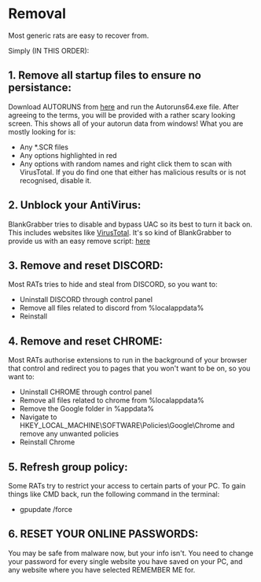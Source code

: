 # Removal
Most generic rats are easy to recover from.

Simply (IN THIS ORDER):

## 1. Remove all startup files to ensure no persistance:
Download AUTORUNS from [here](https://download.sysinternals.com/files/Autoruns.zip) and run the Autoruns64.exe file. After agreeing to the terms, you will be provided with a rather scary looking screen. This shows all of your autorun data from windows!
What you are mostly looking for is:
- Any *.SCR files
- Any options highlighted in red
- Any options with random names
and right click them to scan with VirusTotal. If you do find one that either has malicious results or is not recognised, disable it.

## 2. Unblock your AntiVirus:
BlankGrabber tries to disable and bypass UAC so its best to turn it back on. This includes websites like [VirusTotal](https://www.virustotal.com). It's so kind of BlankGrabber to provide us with an easy remove script:
[here](https://github.com/Blank-c/Blank-Grabber/blob/main/Blank%20Grabber/Extras/unblock_sites.py)

## 3. Remove and reset DISCORD:
Most RATs tries to hide and steal from DISCORD, so you want to:
- Uninstall DISCORD through control panel
- Remove all files related to discord from %localappdata%
- Reinstall

## 4. Remove and reset CHROME:
Most RATs authorise extensions to run in the background of your browser that control and redirect you to pages that you won't want to be on, so you want to:
- Uninstall CHROME through control panel
- Remove all files related to chrome from %localappdata%
- Remove the Google folder in %appdata%
- Navigate to HKEY_LOCAL_MACHINE\SOFTWARE\Policies\Google\Chrome and remove any unwanted policies
- Reinstall Chrome

## 5. Refresh group policy:
Some RATs try to restrict your access to certain parts of your PC. To gain things like CMD back, run the following command in the terminal:
- gpupdate /force

## 6. RESET YOUR ONLINE PASSWORDS:
You may be safe from malware now, but your info isn't. You need to change your password for every single website you have saved on your PC, and any website where you have selected REMEMBER ME for.
